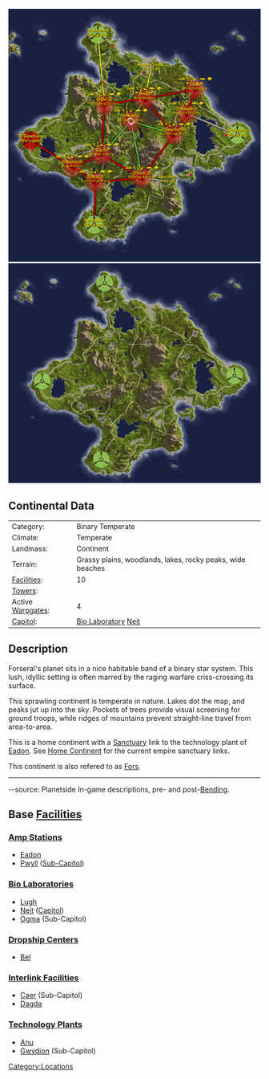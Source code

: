 ![](/images/ForseralMap.jpg "fig:ForseralMap.jpg")
![](/images/Forseral_Terrain.jpg "fig:Forseral_Terrain.jpg")

## Continental Data

|                                           |                                                                       |
| ----------------------------------------- | --------------------------------------------------------------------- |
| Category:                                 | Binary Temperate                                                      |
| Climate:                                  | Temperate                                                             |
| Landmass:                                 | Continent                                                             |
| Terrain:                                  | Grassy plains, woodlands, lakes, rocky peaks, wide beaches            |
| [Facilities](/Facilities "wikilink"):     | 10                                                                    |
| [Towers](/Tower "wikilink"):              |                                                                       |
| Active [Warpgates](/Warpgate "wikilink"): | 4                                                                     |
| [Capitol](/Capitol "wikilink"):           | [Bio Laboratory](/Bio_Laboratory "wikilink") [Neit](/Neit "wikilink") |

## Description

Forseral's planet sits in a nice habitable band of a binary star system.
This lush, idyllic setting is often marred by the raging warfare
criss-crossing its surface.

This sprawling continent is temperate in nature. Lakes dot the map, and
peaks jut up into the sky. Pockets of trees provide visual screening for
ground troops, while ridges of mountains prevent straight-line travel
from area-to-area.

This is a home continent with a [Sanctuary](/Sanctuary "wikilink") link
to the technology plant of [Eadon](/Eadon "wikilink"). See [Home
Continent](/Home_Continent "wikilink") for the current empire sanctuary
links.

This continent is also refered to as
[Fors](/Acronyms_and_Slang "wikilink").

---

--source: Planetside In-game descriptions, pre- and
post-[Bending](/Bending "wikilink").

## Base [Facilities](/Facilities "wikilink")

### [Amp Stations](/Amp_Station "wikilink")

- [Eadon](/Eadon "wikilink")
- [Pwyll](/Pwyll "wikilink") ([Sub-Capitol](/Sub-Capitol "wikilink"))

### [Bio Laboratories](/Bio_Laboratory "wikilink")

- [Lugh](/Lugh "wikilink")
- [Neit](/Neit "wikilink") ([Capitol](/Capitol "wikilink"))
- [Ogma](/Ogma "wikilink") (Sub-Capitol)

### [Dropship Centers](/Dropship_Center "wikilink")

- [Bel](/Bel "wikilink")

### [Interlink Facilities](/Interlink_Facilities "wikilink")

- [Caer](/Caer "wikilink") (Sub-Capitol)
- [Dagda](/Dagda "wikilink")

### [Technology Plants](/Technology_Plant "wikilink")

- [Anu](/Anu "wikilink")
- [Gwydion](/Gwydion "wikilink") (Sub-Capitol)

[Category:Locations](/Category:Locations "wikilink")

